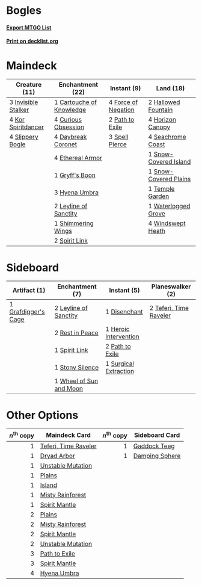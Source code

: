 # Bogles

#### [Export MTGO List](../collection/Bogles/Bogles.txt)
#### [Print on decklist.org](http://decklist.org/?deckmain=1%09Cartouche%20of%20Knowledge%0A4%09Curious%20Obsession%0A4%09Daybreak%20Coronet%0A4%09Ethereal%20Armor%0A4%09Force%20of%20Negation%0A1%09Gryff's%20Boon%0A2%09Hallowed%20Fountain%0A4%09Horizon%20Canopy%0A3%09Hyena%20Umbra%0A3%09Invisible%20Stalker%0A4%09Kor%20Spiritdancer%0A2%09Leyline%20of%20Sanctity%0A2%09Path%20to%20Exile%0A4%09Seachrome%20Coast%0A1%09Shimmering%20Wings%0A4%09Slippery%20Bogle%0A1%09Snow-Covered%20Island%0A1%09Snow-Covered%20Plains%0A3%09Spell%20Pierce%0A2%09Spirit%20Link%0A1%09Temple%20Garden%0A1%09Waterlogged%20Grove%0A4%09Windswept%20Heath&deckside=1%09Disenchant%0A1%09Grafdigger's%20Cage%0A1%09Heroic%20Intervention%0A2%09Leyline%20of%20Sanctity%0A2%09Path%20to%20Exile%0A2%09Rest%20in%20Peace%0A1%09Spirit%20Link%0A1%09Stony%20Silence%0A1%09Surgical%20Extraction%0A2%09Teferi,%20Time%20Raveler%0A1%09Wheel%20of%20Sun%20and%20Moon)
# Maindeck

|                                        Creature (11)                                         |                                         Enchantment (22)                                          |                                         Instant (9)                                          |                                           Land (18)                                            |
|----------------------------------------------------------------------------------------------|---------------------------------------------------------------------------------------------------|----------------------------------------------------------------------------------------------|------------------------------------------------------------------------------------------------|
|3 [Invisible Stalker](http://gatherer.wizards.com/Pages/Card/Details.aspx?multiverseid=220041)|1 [Cartouche of Knowledge](http://gatherer.wizards.com/Pages/Card/Details.aspx?multiverseid=426747)|4 [Force of Negation](http://gatherer.wizards.com/Pages/Card/Details.aspx?multiverseid=464001)|2 [Hallowed Fountain](http://gatherer.wizards.com/Pages/Card/Details.aspx?multiverseid=97071)   |
|4 [Kor Spiritdancer](http://gatherer.wizards.com/Pages/Card/Details.aspx?multiverseid=446061) |4 [Curious Obsession](http://gatherer.wizards.com/Pages/Card/Details.aspx?multiverseid=439692)     |2 [Path to Exile](http://gatherer.wizards.com/Pages/Card/Details.aspx?multiverseid=220511)    |4 [Horizon Canopy](http://gatherer.wizards.com/Pages/Card/Details.aspx?multiverseid=409571)     |
|4 [Slippery Bogle](http://gatherer.wizards.com/Pages/Card/Details.aspx?multiverseid=150999)   |4 [Daybreak Coronet](http://gatherer.wizards.com/Pages/Card/Details.aspx?multiverseid=130635)      |3 [Spell Pierce](http://gatherer.wizards.com/Pages/Card/Details.aspx?multiverseid=425876)     |4 [Seachrome Coast](http://gatherer.wizards.com/Pages/Card/Details.aspx?multiverseid=209399)    |
|                                                                                              |4 [Ethereal Armor](http://gatherer.wizards.com/Pages/Card/Details.aspx?multiverseid=265414)        |                                                                                              |1 [Snow-Covered Island](http://gatherer.wizards.com/Pages/Card/Details.aspx?multiverseid=121130)|
|                                                                                              |1 [Gryff's Boon](http://gatherer.wizards.com/Pages/Card/Details.aspx?multiverseid=409758)          |                                                                                              |1 [Snow-Covered Plains](http://gatherer.wizards.com/Pages/Card/Details.aspx?multiverseid=121267)|
|                                                                                              |3 [Hyena Umbra](http://gatherer.wizards.com/Pages/Card/Details.aspx?multiverseid=271150)           |                                                                                              |1 [Temple Garden](http://gatherer.wizards.com/Pages/Card/Details.aspx?multiverseid=405112)      |
|                                                                                              |2 [Leyline of Sanctity](http://gatherer.wizards.com/Pages/Card/Details.aspx?multiverseid=204993)   |                                                                                              |1 [Waterlogged Grove](http://gatherer.wizards.com/Pages/Card/Details.aspx?multiverseid=464198)  |
|                                                                                              |1 [Shimmering Wings](http://gatherer.wizards.com/Pages/Card/Details.aspx?multiverseid=129553)      |                                                                                              |4 [Windswept Heath](http://gatherer.wizards.com/Pages/Card/Details.aspx?multiverseid=405115)    |
|                                                                                              |2 [Spirit Link](http://gatherer.wizards.com/Pages/Card/Details.aspx?multiverseid=129744)           |                                                                                              |                                                                                                |


# Sideboard

|                                         Artifact (1)                                         |                                         Enchantment (7)                                          |                                          Instant (5)                                           |                                        Planeswalker (2)                                         |
|----------------------------------------------------------------------------------------------|--------------------------------------------------------------------------------------------------|------------------------------------------------------------------------------------------------|-------------------------------------------------------------------------------------------------|
|1 [Grafdigger's Cage](http://gatherer.wizards.com/Pages/Card/Details.aspx?multiverseid=278452)|2 [Leyline of Sanctity](http://gatherer.wizards.com/Pages/Card/Details.aspx?multiverseid=204993)  |1 [Disenchant](http://gatherer.wizards.com/Pages/Card/Details.aspx?multiverseid=847)            |2 [Teferi, Time Raveler](http://gatherer.wizards.com/Pages/Card/Details.aspx?multiverseid=461148)|
|                                                                                              |2 [Rest in Peace](http://gatherer.wizards.com/Pages/Card/Details.aspx?multiverseid=442021)        |1 [Heroic Intervention](http://gatherer.wizards.com/Pages/Card/Details.aspx?multiverseid=423776)|                                                                                                 |
|                                                                                              |1 [Spirit Link](http://gatherer.wizards.com/Pages/Card/Details.aspx?multiverseid=129744)          |2 [Path to Exile](http://gatherer.wizards.com/Pages/Card/Details.aspx?multiverseid=220511)      |                                                                                                 |
|                                                                                              |1 [Stony Silence](http://gatherer.wizards.com/Pages/Card/Details.aspx?multiverseid=247425)        |1 [Surgical Extraction](http://gatherer.wizards.com/Pages/Card/Details.aspx?multiverseid=397706)|                                                                                                 |
|                                                                                              |1 [Wheel of Sun and Moon](http://gatherer.wizards.com/Pages/Card/Details.aspx?multiverseid=146740)|                                                                                                |                                                                                                 |


# Other Options

|*n*<sup>th</sup> copy|                                         Maindeck Card                                         |*n*<sup>th</sup> copy|                                     Sideboard Card                                      |
|--------------------:|-----------------------------------------------------------------------------------------------|--------------------:|-----------------------------------------------------------------------------------------|
|                    1|[Teferi, Time Raveler](http://gatherer.wizards.com/Pages/Card/Details.aspx?multiverseid=461148)|                    1|[Gaddock Teeg](http://gatherer.wizards.com/Pages/Card/Details.aspx?multiverseid=140188)  |
|                    1|[Dryad Arbor](http://gatherer.wizards.com/Pages/Card/Details.aspx?multiverseid=136196)         |                    1|[Damping Sphere](http://gatherer.wizards.com/Pages/Card/Details.aspx?multiverseid=443101)|
|                    1|[Unstable Mutation](http://gatherer.wizards.com/Pages/Card/Details.aspx?multiverseid=1228)     |                     |                                                                                         |
|                    1|[Plains](http://gatherer.wizards.com/Pages/Card/Details.aspx?multiverseid=439856)              |                     |                                                                                         |
|                    1|[Island](http://gatherer.wizards.com/Pages/Card/Details.aspx?multiverseid=439857)              |                     |                                                                                         |
|                    1|[Misty Rainforest](http://gatherer.wizards.com/Pages/Card/Details.aspx?multiverseid=405102)    |                     |                                                                                         |
|                    1|[Spirit Mantle](http://gatherer.wizards.com/Pages/Card/Details.aspx?multiverseid=220154)       |                     |                                                                                         |
|                    2|[Plains](http://gatherer.wizards.com/Pages/Card/Details.aspx?multiverseid=439856)              |                     |                                                                                         |
|                    2|[Misty Rainforest](http://gatherer.wizards.com/Pages/Card/Details.aspx?multiverseid=405102)    |                     |                                                                                         |
|                    2|[Spirit Mantle](http://gatherer.wizards.com/Pages/Card/Details.aspx?multiverseid=220154)       |                     |                                                                                         |
|                    2|[Unstable Mutation](http://gatherer.wizards.com/Pages/Card/Details.aspx?multiverseid=1228)     |                     |                                                                                         |
|                    3|[Path to Exile](http://gatherer.wizards.com/Pages/Card/Details.aspx?multiverseid=220511)       |                     |                                                                                         |
|                    3|[Spirit Mantle](http://gatherer.wizards.com/Pages/Card/Details.aspx?multiverseid=220154)       |                     |                                                                                         |
|                    4|[Hyena Umbra](http://gatherer.wizards.com/Pages/Card/Details.aspx?multiverseid=271150)         |                     |                                                                                         |

